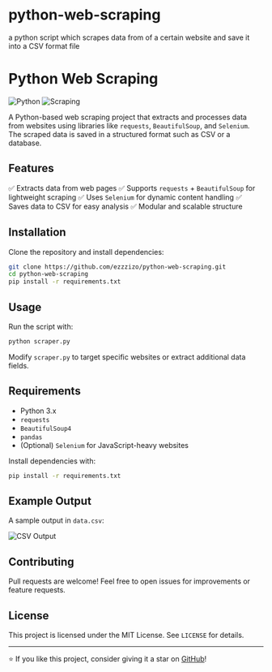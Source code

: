 # python-web-scraping
a python script which scrapes data from of a certain website and save it into a CSV format file


# Python Web Scraping

![Python](https://img.shields.io/badge/Python-3.x-blue) ![Scraping](https://img.shields.io/badge/Web%20Scraping-BeautifulSoup%20%7C%20Selenium-orange)

A Python-based web scraping project that extracts and processes data from websites using libraries like `requests`, `BeautifulSoup`, and `Selenium`. The scraped data is saved in a structured format such as CSV or a database.

## Features
✅ Extracts data from web pages
✅ Supports `requests` + `BeautifulSoup` for lightweight scraping
✅ Uses `Selenium` for dynamic content handling
✅ Saves data to CSV for easy analysis
✅ Modular and scalable structure

## Installation

Clone the repository and install dependencies:

```bash
git clone https://github.com/ezzzizo/python-web-scraping.git
cd python-web-scraping
pip install -r requirements.txt
```

## Usage

Run the script with:

```bash
python scraper.py
```

Modify `scraper.py` to target specific websites or extract additional data fields.

## Requirements

- Python 3.x
- `requests`
- `BeautifulSoup4`
- `pandas`
- (Optional) `Selenium` for JavaScript-heavy websites

Install dependencies with:

```bash
pip install -r requirements.txt
```

## Example Output
A sample output in `data.csv`:

![CSV Output](blurred_data.PNG)

## Contributing
Pull requests are welcome! Feel free to open issues for improvements or feature requests.

## License
This project is licensed under the MIT License. See `LICENSE` for details.

---
⭐ If you like this project, consider giving it a star on [GitHub](https://github.com/ezzzizo/python-web-scraping)!
